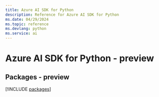 ```yaml
---
title: Azure AI SDK for Python
description: Reference for Azure AI SDK for Python
ms.date: 04/29/2024
ms.topic: reference
ms.devlang: python
ms.service: ai
---
```

# Azure AI SDK for Python - preview
## Packages - preview
[!INCLUDE [packages](ai-index.md)]
